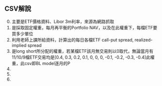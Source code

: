 ## CSV解說
0. 主要是ETF價格資料、Libor 3m利率，來源為網路抓取
1. 是採取固定權重，每月再平衡的Portfolio NAV，以及在此權重下，每檔ETF要買多少單位
2. 利用老師上課所給資料，計算出的每日各檔ETF call-put spread, realized-implied spread
3. 是long short所分配的權重，若某檔ETF該月無交易則以0取代，無論當月有11/10/9檔ETF交易均是[0.4, 0.3, 0.2, 0.1, 0, 0, 0, -0.1, -0.2, -0.3, -0.4]此權重，此csv即BL model逐月的P
4. 
5. 
6. 
